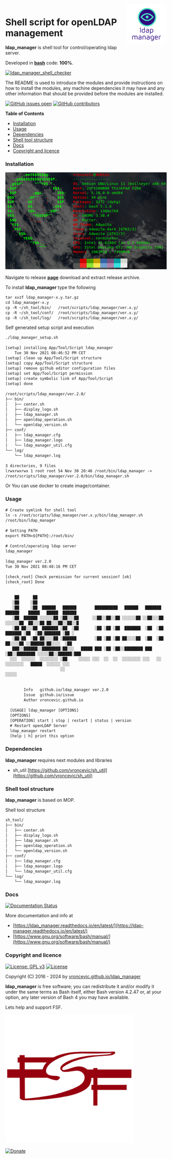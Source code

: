 <img align="right" src="https://raw.githubusercontent.com/vroncevic/ldap_manager/dev/docs/ldap_manager_logo.png" width="25%">

# Shell script for openLDAP management

**ldap_manager** is shell tool for control/operating ldap server.

Developed in **[bash](https://en.wikipedia.org/wiki/Bash_(Unix_shell))** code: **100%**.

[![ldap_manager_shell_checker](https://github.com/vroncevic/ldap_manager/actions/workflows/ldap_manager_shell_checker.yml/badge.svg)](https://github.com/vroncevic/ldap_manager/actions/workflows/ldap_manager_shell_checker.yml)

The README is used to introduce the modules and provide instructions on
how to install the modules, any machine dependencies it may have and any
other information that should be provided before the modules are installed.

[![GitHub issues open](https://img.shields.io/github/issues/vroncevic/ldap_manager.svg)](https://github.com/vroncevic/ldap_manager/issues) [![GitHub contributors](https://img.shields.io/github/contributors/vroncevic/ldap_manager.svg)](https://github.com/vroncevic/ldap_manager/graphs/contributors)

<!-- START doctoc generated TOC please keep comment here to allow auto update -->
<!-- DON'T EDIT THIS SECTION, INSTEAD RE-RUN doctoc TO UPDATE -->
**Table of Contents**

- [Installation](#installation)
- [Usage](#usage)
- [Dependencies](#dependencies)
- [Shell tool structure](#shell-tool-structure)
- [Docs](#docs)
- [Copyright and licence](#copyright-and-licence)

<!-- END doctoc generated TOC please keep comment here to allow auto update -->

### Installation

![Debian Linux OS](https://raw.githubusercontent.com/vroncevic/ldap_manager/dev/docs/debtux.png)

Navigate to release **[page](https://github.com/vroncevic/ldap_manager/releases)** download and extract release archive.

To install **ldap_manager** type the following

```
tar xvzf ldap_manager-x.y.tar.gz
cd ldap_manager-x.y
cp -R ~/sh_tool/bin/   /root/scripts/ldap_manager/ver.x.y/
cp -R ~/sh_tool/conf/  /root/scripts/ldap_manager/ver.x.y/
cp -R ~/sh_tool/log/   /root/scripts/ldap_manager/ver.x.y/
```

Self generated setup script and execution
```
./ldap_manager_setup.sh

[setup] installing App/Tool/Script ldap_manager
	Tue 30 Nov 2021 08:46:52 PM CET
[setup] clean up App/Tool/Script structure
[setup] copy App/Tool/Script structure
[setup] remove github editor configuration files
[setup] set App/Tool/Script permission
[setup] create symbolic link of App/Tool/Script
[setup] done

/root/scripts/ldap_manager/ver.2.0/
├── bin/
│   ├── center.sh
│   ├── display_logo.sh
│   ├── ldap_manager.sh
│   ├── openldap_operation.sh
│   └── openldap_version.sh
├── conf/
│   ├── ldap_manager.cfg
│   ├── ldap_manager.logo
│   └── ldap_manager_util.cfg
└── log/
    └── ldap_manager.log

3 directories, 9 files
lrwxrwxrwx 1 root root 54 Nov 30 20:46 /root/bin/ldap_manager -> /root/scripts/ldap_manager/ver.2.0/bin/ldap_manager.sh
```

Or You can use docker to create image/container.

### Usage

```
# Create symlink for shell tool
ln -s /root/scripts/ldap_manager/ver.x.y/bin/ldap_manager.sh /root/bin/ldap_manager

# Setting PATH
export PATH=${PATH}:/root/bin/

# Control/operating ldap server
ldap_manager

ldap_manager ver.2.0
Tue 30 Nov 2021 08:48:16 PM CET

[check_root] Check permission for current session? [ok]
[check_root] Done

                                                                                                        
    ██      ██                                                                                          
   ░██     ░██                                                                                          
   ░██     ░██  ██████   ██████        ██████████   ██████   ███████   ██████    █████   █████  ██████  
   ░██  ██████ ░░░░░░██ ░██░░░██      ░░██░░██░░██ ░░░░░░██ ░░██░░░██ ░░░░░░██  ██░░░██ ██░░░██░░██░░█  
   ░██ ██░░░██  ███████ ░██  ░██       ░██ ░██ ░██  ███████  ░██  ░██  ███████ ░██  ░██░███████ ░██ ░   
   ░██░██  ░██ ██░░░░██ ░██████        ░██ ░██ ░██ ██░░░░██  ░██  ░██ ██░░░░██ ░░██████░██░░░░  ░██     
   ███░░██████░░████████░██░░░   █████ ███ ░██ ░██░░████████ ███  ░██░░████████ ░░░░░██░░██████░███     
  ░░░  ░░░░░░  ░░░░░░░░ ░██     ░░░░░ ░░░  ░░  ░░  ░░░░░░░░ ░░░   ░░  ░░░░░░░░   █████  ░░░░░░ ░░░      
                        ░░                                                      ░░░░░                   
                                                                                                        
	                                                                   
		Info   github.io/ldap_manager ver.2.0 
		Issue  github.io/issue
		Author vroncevic.github.io

  [USAGE] ldap_manager [OPTIONS]
  [OPTIONS]
  [OPERATION] start | stop | restart | status | version
  # Restart openLDAP Server
  ldap_manager restart
  [help | h] print this option
```

### Dependencies

**ldap_manager** requires next modules and libraries
* sh_util [https://github.com/vroncevic/sh_util](https://github.com/vroncevic/sh_util)

### Shell tool structure

**ldap_manager** is based on MOP.

Shell tool structure
```
sh_tool/
├── bin/
│   ├── center.sh
│   ├── display_logo.sh
│   ├── ldap_manager.sh
│   ├── openldap_operation.sh
│   └── openldap_version.sh
├── conf/
│   ├── ldap_manager.cfg
│   ├── ldap_manager.logo
│   └── ldap_manager_util.cfg
└── log/
    └── ldap_manager.log
```

### Docs

[![Documentation Status](https://readthedocs.org/projects/ldap_manager/badge/?version=latest)](https://ldap-manager.readthedocs.io/projects/ldap_manager/en/latest/?badge=latest)

More documentation and info at
* [https://ldap_manager.readthedocs.io/en/latest/](https://ldap-manager.readthedocs.io/en/latest/)
* [https://www.gnu.org/software/bash/manual/](https://www.gnu.org/software/bash/manual/)

### Copyright and licence

[![License: GPL v3](https://img.shields.io/badge/License-GPLv3-blue.svg)](https://www.gnu.org/licenses/gpl-3.0) [![License](https://img.shields.io/badge/License-Apache%202.0-blue.svg)](https://opensource.org/licenses/Apache-2.0)

Copyright (C) 2016 - 2024 by [vroncevic.github.io/ldap_manager](https://vroncevic.github.io/ldap_manager)

**ldap_manager** is free software; you can redistribute it and/or modify
it under the same terms as Bash itself, either Bash version 4.2.47 or,
at your option, any later version of Bash 4 you may have available.

Lets help and support FSF.

[![Free Software Foundation](https://raw.githubusercontent.com/vroncevic/ldap_manager/dev/docs/fsf-logo_1.png)](https://my.fsf.org/)

[![Donate](https://www.paypalobjects.com/en_US/i/btn/btn_donateCC_LG.gif)](https://my.fsf.org/donate/)
